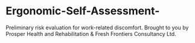 # Ergonomic-Self-Assessment-
Preliminary risk evaluation for work-related discomfort.  Brought to you by Prosper Health and Rehabilitation &amp; Fresh Frontiers Consultancy Ltd.
